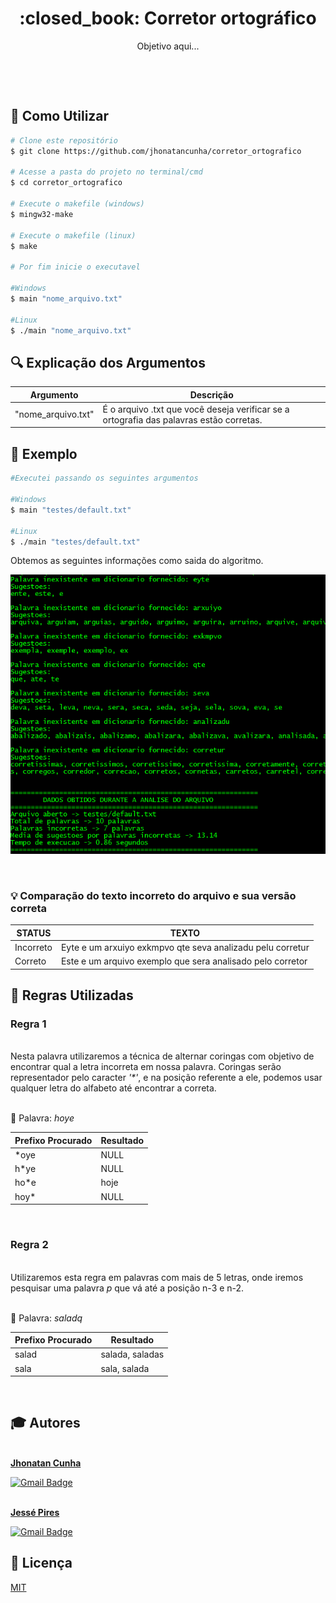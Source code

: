 <h1 align="center">:closed_book: Corretor ortográfico </h1>
<p align="center">
 Objetivo aqui...
 </p>
<p align="center">
<img src="https://img.shields.io/github/repo-size/jhonatancunha/corretor_ortografico" alt="">
<img src="https://img.shields.io/github/license/jhonatancunha/corretor_ortografico" alt="">
<img src="https://img.shields.io/github/last-commit/jhonatancunha/corretor_ortografico" alt="">
</p>
<br>


## :red_circle: Como Utilizar

```bash
# Clone este repositório
$ git clone https://github.com/jhonatancunha/corretor_ortografico

# Acesse a pasta do projeto no terminal/cmd
$ cd corretor_ortografico

# Execute o makefile (windows)
$ mingw32-make

# Execute o makefile (linux)
$ make

# Por fim inicie o executavel

#Windows
$ main "nome_arquivo.txt" 

#Linux
$ ./main "nome_arquivo.txt"
```

## :mag: Explicação dos Argumentos

| Argumento          | Descrição                                                                               |
| ------------------ | --------------------------------------------------------------------------------------- |
| "nome_arquivo.txt" | É o arquivo .txt que você deseja verificar se a ortografia das palavras estão corretas. |

## :camera_flash: Exemplo
```bash
#Executei passando os seguintes argumentos

#Windows
$ main "testes/default.txt"

#Linux
$ ./main "testes/default.txt"
```


Obtemos as seguintes informações como saida do algoritmo.<br />

<p align="center">
  <img src="img/exemplo_default.PNG" alt="Exemplo onde passo arquivo default.txt a fim de verificar erros de ortografia no mesmo" />
</p>
<br />

### :bulb: Comparação do texto incorreto do arquivo e sua versão correta

| STATUS    | TEXTO                                                      |
| --------- | ---------------------------------------------------------- |
| Incorreto | Eyte e um arxuiyo exkmpvo qte seva analizadu pelu corretur |
| Correto   | Este e um arquivo exemplo que sera analisado pelo corretor |

## :vertical_traffic_light: Regras Utilizadas

  ### Regra 1

  <br />
  Nesta palavra utilizaremos a técnica de alternar coringas com objetivo de encontrar qual a letra incorreta em nossa palavra. Coringas serão representador pelo caracter <i>'*'</i>, e na posição referente a ele, podemos usar qualquer letra do alfabeto até encontrar a correta.
  <br /><br />

  :mag_right: Palavra: *hoye*

  | Prefixo Procurado | Resultado |
  | ----------------- | --------- |
  | *oye              | NULL      |
  | h*ye              | NULL      |
  | ho*e              | hoje      |
  | hoy*              | NULL      |
  <br />  

  ### Regra 2

  <br />
  Utilizaremos esta regra em palavras com mais de 5 letras, onde iremos pesquisar uma palavra <i>p</i> que vá até a posição n-3 e n-2. 
  <br /><br />

  :mag_right: Palavra: *saladq*

  | Prefixo Procurado | Resultado       |
  | ----------------- | --------------- |
  | salad             | salada, saladas |
  | sala              | sala, salada    |
  <br />  


## :mortar_board: Autores

<a href="https://github.com/jhonatancunha">
 <img style="border-radius: 50%;" src="https://avatars0.githubusercontent.com/u/52831621?s=460&u=2b0cfdafeb7756176ded82c41738e773e92762b8&v=4" width="100px;" alt=""/>
<br />
 <b>Jhonatan Cunha</b></a>
 <a href="https://github.com/jhonatancunha" title="Repositorio Jhonatan"></a>

[![Gmail Badge](https://img.shields.io/badge/-jhonatancunha@alunos.utfpr.edu.br-c14438?style=flat-square&logo=Gmail&logoColor=white&link=mailto:jhonatancunha@alunos.utfpr.edu.br)](mailto:jhonatancunha@alunos.utfpr.edu.br)
<br />

<a href="https://github.com/JessePires">
 <img style="border-radius: 50%;" src="https://avatars0.githubusercontent.com/u/20424496?s=460&u=87f2870ff153ab88402d6246cb3347a46ae33fe9&v=4" width="100px;" alt=""/>
<br />
 <b>Jessé Pires</b>
 </a> <a href="https://github.com/JessePires" title="Repositorio Jessé"></a>

[![Gmail Badge](https://img.shields.io/badge/-jessepires@alunos.utfpr.edu.br-c14438?style=flat-square&logo=Gmail&logoColor=white&link=mailto:jessepires@alunos.utfpr.edu.br)](mailto:jessepires@alunos.utfpr.edu.br)

## :memo: Licença
[MIT](https://choosealicense.com/licenses/mit/)
